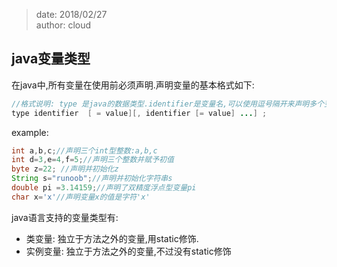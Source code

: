 > date: 2018/02/27   
> author: cloud

## java变量类型
在java中,所有变量在使用前必须声明.声明变量的基本格式如下:    
```java
//格式说明: type 是java的数据类型.identifier是变量名,可以使用逗号隔开来声明多个变量
type identifier  [ = value][, identifier [= value] ...] ;
```
example:
```java
int a,b,c;//声明三个int型整数:a,b,c
int d=3,e=4,f=5;//声明三个整数并赋予初值
byte z=22; //声明并初始化z
String s="runoob";//声明并初始化字符串s
double pi =3.14159;//声明了双精度浮点型变量pi
char x='x'//声明变量x的值是字符'x'
```

java语言支持的变量类型有:
- 类变量: 独立于方法之外的变量,用static修饰.
- 实例变量: 独立于方法之外的变量,不过没有static修饰



